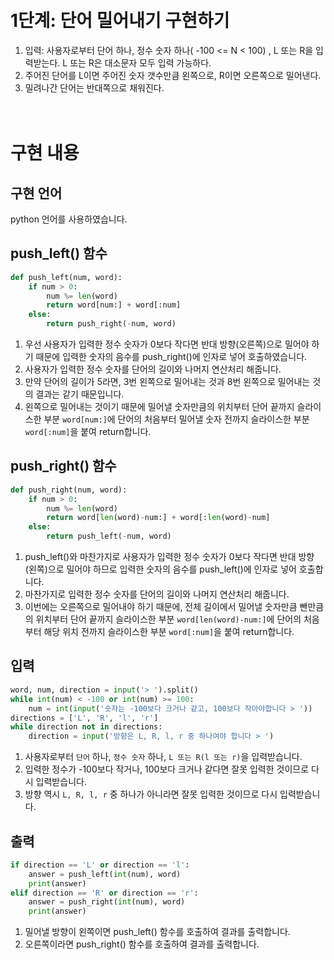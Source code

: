 # <br>1단계: 단어 밀어내기 구현하기
1. 입력: 사용자로부터 단어 하나, 정수 숫자 하나( -100 <= N < 100) , L 또는 R을 입력받는다. L 또는 R은 대소문자 모두 입력 가능하다.
1. 주어진 단어를 L이면 주어진 숫자 갯수만큼 왼쪽으로, R이면 오른쪽으로 밀어낸다.
1. 밀려나간 단어는 반대쪽으로 채워진다.

# <br>구현 내용
## 구현 언어
python 언어를 사용하였습니다.
## push_left() 함수
``` python
def push_left(num, word):
    if num > 0:
        num %= len(word)
        return word[num:] + word[:num]
    else:
        return push_right(-num, word)
```
1. 우선 사용자가 입력한 정수 숫자가 0보다 작다면 반대 방향(오른쪽)으로 밀어야 하기 때문에 입력한 숫자의 음수를 push_right()에 인자로 넣어 호출하였습니다.
1. 사용자가 입력한 정수 숫자를 단어의 길이와 나머지 연산처리 해줍니다.
1. 만약 단어의 길이가 5라면, 3번 왼쪽으로 밀어내는 것과 8번 왼쪽으로 밀어내는 것의 결과는 같기 때문입니다.
1. 왼쪽으로 밀어내는 것이기 때문에 밀어낼 숫자만큼의 위치부터 단어 끝까지 슬라이스한 부분 `word[num:]`에 단어의 처음부터 밀어낼 숫자 전까지 슬라이스한 부분 `word[:num]`을 붙여 return합니다.

## push_right() 함수
```python
def push_right(num, word):
    if num > 0:
        num %= len(word)
        return word[len(word)-num:] + word[:len(word)-num]
    else:
        return push_left(-num, word)
```
1. push_left()와 마찬가지로 사용자가 입력한 정수 숫자가 0보다 작다면 반대 방향(왼쪽)으로 밀어야 하므로 입력한 숫자의 음수를 push_left()에 인자로 넣어 호출합니다.
1. 마찬가지로 입력한 정수 숫자를 단어의 길이와 나머지 연산처리 해줍니다.
1. 이번에는 오른쪽으로 밀어내야 하기 때문에, 전체 길이에서 밀어낼 숫자만큼 뺀만큼의 위치부터 단어 끝까지 슬라이스한 부분 `word[len(word)-num:]`에 단어의 처음부터 해당 위치 전까지 슬라이스한 부분 `word[:num]`을 붙여 return합니다.

## 입력
```python
word, num, direction = input('> ').split()
while int(num) < -100 or int(num) >= 100:
    num = int(input('숫자는 -100보다 크거나 같고, 100보다 작아야합니다 > '))
directions = ['L', 'R', 'l', 'r']
while direction not in directions:
    direction = input('방향은 L, R, l, r 중 하나여야 합니다 > ')
```
1. 사용자로부터 `단어` 하나, `정수 숫자` 하나, `L 또는 R(l 또는 r)`을 입력받습니다.
1. 입력한 정수가 -100보다 작거나, 100보다 크거나 같다면 잘못 입력한 것이므로 다시 입력받습니다.
1. 방향 역시 `L, R, l, r` 중 하나가 아니라면 잘못 입력한 것이므로 다시 입력받습니다.

## 출력
```python
if direction == 'L' or direction == 'l':
    answer = push_left(int(num), word)
    print(answer)
elif direction == 'R' or direction == 'r':
    answer = push_right(int(num), word)
    print(answer)
```
1. 밀어낼 방향이 왼쪽이면 push_left() 함수를 호출하여 결과를 출력합니다.
1. 오른쪽이라면 push_right() 함수를 호출하여 결과를 출력합니다.